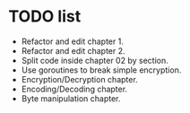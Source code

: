 # TODO list

- Refactor and edit chapter 1.
- Refactor and edit chapter 2.
- Split code inside chapter 02 by section.
- Use goroutines to break simple encryption.
- Encryption/Decryption chapter.
- Encoding/Decoding chapter.
- Byte manipulation chapter.

